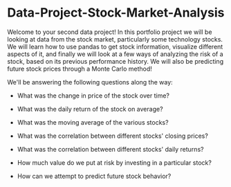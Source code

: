# Data-Project-Stock-Market-Analysis

Welcome to your second data project! In this portfolio project we will be looking at data from the stock market, particularly some technology stocks. We will learn how to use pandas to get stock information, visualize different aspects of it, and finally we will look at a few ways of analyzing the risk of a stock, based on its previous performance history. We will also be predicting future stock prices through a Monte Carlo method!

We'll be answering the following questions along the way:

- What was the change in price of the stock over time?

- What was the daily return of the stock on average?

- What was the moving average of the various stocks?

- What was the correlation between different stocks' closing prices?

- What was the correlation between different stocks' daily returns?

- How much value do we put at risk by investing in a particular stock?

- How can we attempt to predict future stock behavior?

